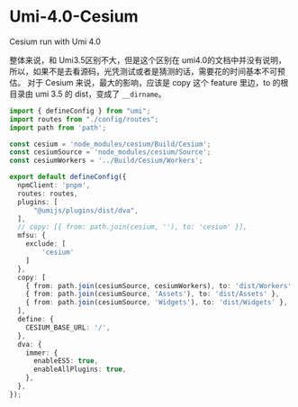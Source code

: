 # Umi-4.0-Cesium
Cesium run with Umi 4.0

整体来说，和 Umi3.5区别不大，但是这个区别在 umi4.0的文档中并没有说明，所以，如果不是去看源码，光凭测试或者是猜测的话，需要花的时间基本不可预估。
对于 Cesium 来说，最大的影响，应该是 copy 这个 feature 里边，to 的根目录由 umi 3.5 的 dist，变成了 `__dirname`。
```ts
import { defineConfig } from "umi";
import routes from "./config/routes";
import path from 'path';

const cesium = 'node_modules/cesium/Build/Cesium';
const cesiumSource = 'node_modules/cesium/Source';
const cesiumWorkers = '../Build/Cesium/Workers';

export default defineConfig({
  npmClient: 'pnpm',
  routes: routes,
  plugins: [
      "@umijs/plugins/dist/dva",
  ],
  // copy: [{ from: path.join(cesium, ''), to: 'cesium' }],
  mfsu: {
    exclude: [
        'cesium'
    ]
  },
  copy: [
    { from: path.join(cesiumSource, cesiumWorkers), to: 'dist/Workers' },
    { from: path.join(cesiumSource, 'Assets'), to: 'dist/Assets' },
    { from: path.join(cesiumSource, 'Widgets'), to: 'dist/Widgets' },
  ],
  define: {
    CESIUM_BASE_URL: '/',
  },
  dva: {
    immer: {
      enableES5: true,
      enableAllPlugins: true,
    },
  },
});

```

